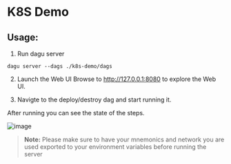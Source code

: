 # K8S Demo

## Usage:
1. Run dagu server
``` console
dagu server --dags ./k8s-demo/dags
```

2. Launch the Web UI
Browse to http://127.0.0.1:8080 to explore the Web UI.

3. Navigte to the deploy/destroy dag and start running it.

After running you can see the state of the steps.

![image](https://github.com/user-attachments/assets/36876ee8-459c-4f72-8ee9-ab8a2560f9a7)

> **Note:** Please make sure to have your mnemonics and network you are used exported to your environment variables before running the server
